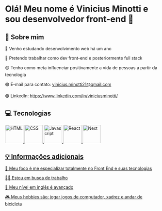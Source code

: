 # Olá! Meu nome é Vinicius Minotti e sou desenvolvedor front-end 👋


## 🚀 Sobre mim

🔴 Venho estudando desenvolvimento web há um ano

🔵 Pretendo trabalhar como dev front-end e posteriormente full stack

🟡 Tenho como meta influenciar positivamente a vida de pessoas a partir da tecnologia

🟢 E-mail para contato: vinicius.minotti21@gmail.com

🟣 LinkedIn: https://www.linkedin.com/in/viniciusminotti/



## 💻 Tecnologias

<div>
  <a href="https://www.linkedin.com/in/viniciusminotti/" target="_blank">
  <img text-decoration="none" alt="HTML" height="60" width="60" src="https://img.icons8.com/color/344/html-5--v1.png">
  <img text-decoration="none" alt="CSS" height="60" width="60" src="https://img.icons8.com/color/344/css3.png">
  <img alt="Javascript" height="60" width="60" src="https://img.icons8.com/color/344/javascript--v1.png">
  <img alt="React" height="60" width="60" src="https://upload.wikimedia.org/wikipedia/commons/thumb/a/a7/React-icon.svg/640px-React-icon.svg.png">
  <img alt="Next" height="60" width="60" src="https://ui-lib.com/blog/wp-content/uploads/2021/12/nextjs-boilerplate-logo.png">
<div/>

## 💡 Informações adicionais


🧠 Meu foco é me especializar totalmente no Front End e suas tecnologias

👩‍💻 Estou em busca de trabalho

💬 Meu nível em inglês é avançado

🎮 Meus hobbies são: jogar jogos de computador, xadrez e andar de bicicleta
